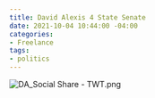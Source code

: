 ```yaml
---
title: David Alexis 4 State Senate
date: 2021-10-04 10:44:00 -04:00
categories:
- Freelance
tags:
- politics
---
```


![DA_Social Share - TWT.png](/uploads/DA_Social%20Share%20-%20TWT.png)